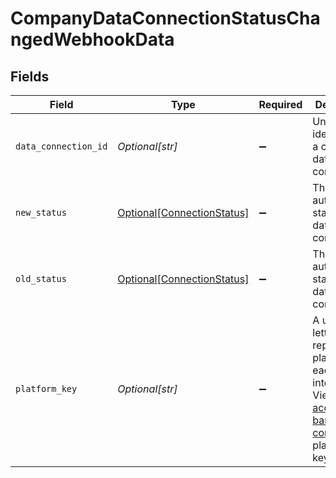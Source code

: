 # CompanyDataConnectionStatusChangedWebhookData


## Fields

| Field                                                                                                                                                                                                                                                                                                                                         | Type                                                                                                                                                                                                                                                                                                                                          | Required                                                                                                                                                                                                                                                                                                                                      | Description                                                                                                                                                                                                                                                                                                                                   | Example                                                                                                                                                                                                                                                                                                                                       |
| --------------------------------------------------------------------------------------------------------------------------------------------------------------------------------------------------------------------------------------------------------------------------------------------------------------------------------------------- | --------------------------------------------------------------------------------------------------------------------------------------------------------------------------------------------------------------------------------------------------------------------------------------------------------------------------------------------- | --------------------------------------------------------------------------------------------------------------------------------------------------------------------------------------------------------------------------------------------------------------------------------------------------------------------------------------------- | --------------------------------------------------------------------------------------------------------------------------------------------------------------------------------------------------------------------------------------------------------------------------------------------------------------------------------------------- | --------------------------------------------------------------------------------------------------------------------------------------------------------------------------------------------------------------------------------------------------------------------------------------------------------------------------------------------- |
| `data_connection_id`                                                                                                                                                                                                                                                                                                                          | *Optional[str]*                                                                                                                                                                                                                                                                                                                               | :heavy_minus_sign:                                                                                                                                                                                                                                                                                                                            | Unique identifier for a company's data connection.                                                                                                                                                                                                                                                                                            | 2e9d2c44-f675-40ba-8049-353bfcb5e171                                                                                                                                                                                                                                                                                                          |
| `new_status`                                                                                                                                                                                                                                                                                                                                  | [Optional[ConnectionStatus]](../../models/shared/connectionstatus.md)                                                                                                                                                                                                                                                                         | :heavy_minus_sign:                                                                                                                                                                                                                                                                                                                            | The current authorization status of the data connection.                                                                                                                                                                                                                                                                                      |                                                                                                                                                                                                                                                                                                                                               |
| `old_status`                                                                                                                                                                                                                                                                                                                                  | [Optional[ConnectionStatus]](../../models/shared/connectionstatus.md)                                                                                                                                                                                                                                                                         | :heavy_minus_sign:                                                                                                                                                                                                                                                                                                                            | The current authorization status of the data connection.                                                                                                                                                                                                                                                                                      |                                                                                                                                                                                                                                                                                                                                               |
| `platform_key`                                                                                                                                                                                                                                                                                                                                | *Optional[str]*                                                                                                                                                                                                                                                                                                                               | :heavy_minus_sign:                                                                                                                                                                                                                                                                                                                            | A unique 4-letter key to represent a platform in each integration. View [accounting](https://docs.codat.io/integrations/accounting/accounting-platform-keys), [banking](https://docs.codat.io/integrations/banking/banking-platform-keys), and [commerce](https://docs.codat.io/integrations/commerce/commerce-platform-keys) platform keys.  | gbol                                                                                                                                                                                                                                                                                                                                          |